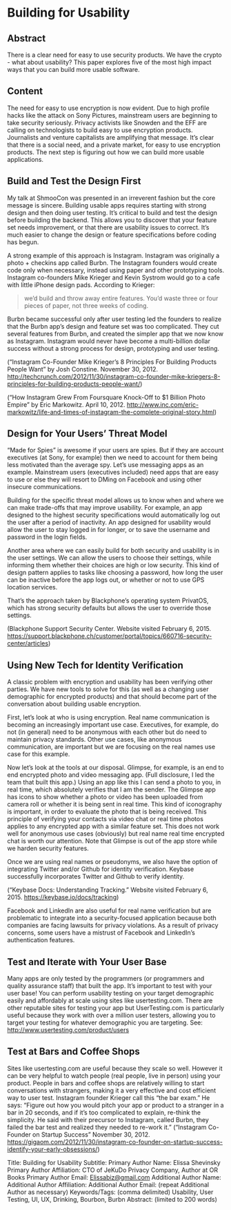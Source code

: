 # Building for Usability

## Abstract
There is a clear need for easy to use security products. We have the crypto - what about usability? This paper explores five of the most high impact ways that you can build more usable software.

## Content

The need for easy to use encryption is now evident. Due to high profile hacks like the attack on Sony Pictures, mainstream users are beginning to take security seriously. Privacy activists like Snowden and the EFF are calling on technologists to build easy to use encryption products. Journalists and venture capitalists are amplifying that message. It’s clear that there is a social need, and a private market, for easy to use encryption products. The next step is figuring out how we can build more usable applications. 

## Build and Test the Design First

My talk at ShmooCon was presented in an irreverent fashion but the core message is sincere. Building usable apps requires starting with strong design and then doing user testing. It’s critical to build and test the design before building the backend. This allows you to discover that your feature set needs improvement, or that there are usability issues to correct. It’s much easier to change the design or feature specifications before coding has begun. 

A strong example of this approach is Instagram. Instagram was originally a photo + checkins app called Burbn. The Instagram founders would create code only when necessary, instead using paper and other prototyping tools. Instagram co-founders Mike Krieger and Kevin Systrom would go to a cafe with little iPhone design pads. According to Krieger: 

> we’d build and throw away entire features. You’d waste three or four pieces of paper, not three weeks of coding.

Burbn became successful only after user testing led the founders to realize that the Burbn app’s design and feature set was too complicated. They cut several features from Burbn, and created the simpler app that we now know as Instagram. Instagram would never have become a multi-billion dollar success without a strong process for design, prototyping and user testing. 

(“Instagram Co-Founder Mike Krieger’s 8 Principles For Building Products People Want” by Josh Constine. November 30, 2012. http://techcrunch.com/2012/11/30/instagram-co-founder-mike-kriegers-8-principles-for-building-products-people-want/)

(“How Instagram Grew From Foursquare Knock-Off to $1 Billion Photo Empire” by Eric Markowitz. April 10, 2012.  http://www.inc.com/eric-markowitz/life-and-times-of-instagram-the-complete-original-story.html)
 
## Design for Your Users’ Threat Model

“Made for Spies” is awesome if your users are spies. But if they are account executives (at Sony, for example) then we need to account for them being less motivated than the average spy. Let’s use messaging apps as an example. Mainstream users (executives included) need apps that are easy to use or else they will resort to DMing on Facebook and using other insecure communications.

Building for the specific threat model allows us to know when and where we can make trade-offs that may improve usability. For example, an app designed to the highest security specifications would automatically log out the user after a period of inactivity. An app designed for usability would allow the user to stay logged in for longer, or to save the username and password in the login fields. 

Another area where we can easily build for both security and usability is in the user settings. We can allow the users to choose their settings, while informing them whether their choices are high or low security. This kind of design pattern applies to tasks like choosing a password, how long the user can be inactive before the app logs out, or whether or not to use GPS location services.

That’s the approach taken by Blackphone’s operating system PrivatOS, which has strong security defaults but allows the user to override those settings.

(Blackphone Support Security Center. Website visited February 6, 2015. https://support.blackphone.ch/customer/portal/topics/660716-security-center/articles)

## Using New Tech for Identity Verification 

A classic problem with encryption and usability has been verifying other parties. We have new tools to solve for this (as well as a changing user demographic for encrypted products) and that should become part of the conversation about building usable encryption. 

First, let’s look at who is using encryption. Real name communication is becoming an increasingly important use case. Executives, for example, do not (in general) need to be anonymous with each other but do need to maintain privacy standards. Other use cases, like anonymous communication, are important but we are focusing on the real names use case for this example.

Now let’s look at the tools at our disposal. Glimpse, for example, is an end to end encrypted photo and video messaging app. (Full disclosure, I led the team that built this app.) Using an app like this I can send a photo to you, in real time, which absolutely verifies that I am the sender. The Glimpse app has icons to show whether a photo or video has been uploaded from camera roll or whether it is being sent in real time. This kind of iconography is important, in order to evaluate the photo that is being received. This principle of verifying your contacts via video chat or real time photos applies to any encrypted app with a similar feature set. This does not work well for anonymous use cases (obviously) but real name real time encrypted chat is worth our attention. Note that Glimpse is out of the app store while we harden security features.

Once we are using real names or pseudonyms, we also have the option of integrating Twitter and/or Github for identity verification. Keybase successfully incorporates Twitter and Github to verify identity.

(“Keybase Docs: Understanding Tracking.” Website visited February 6, 2015. https://keybase.io/docs/tracking)

Facebook and LinkedIn are also useful for real name verification but are problematic to integrate into a security-focused application because both companies are facing lawsuits for privacy violations. As a result of privacy concerns, some users have a mistrust of Facebook and LinkedIn’s authentication features. 

## Test and Iterate with Your User Base

Many apps are only tested by the programmers (or programmers and quality assurance staff) that built the app. It’s important to test with your user base! You can perform usability testing on your target demographic easily and affordably at scale using sites like usertesting.com.  There are other reputable sites for testing your app but UserTesting.com is particularly useful because they work with over a million user testers, allowing you to target your testing for whatever demographic you are targeting. See: http://www.usertesting.com/product/users

## Test at Bars and Coffee Shops

Sites like usertesting.com are useful because they scale so well. However it can be very helpful to watch people (real people, live in person) using your product. People in bars and coffee shops are relatively willing to start conversations with strangers, making it a very effective and cost efficient way to user test. Instagram founder Krieger call this “the bar exam.” He says:
“Figure out how you would pitch your app or product to a stranger in a bar in 20 seconds, and if it’s too complicated to explain, re-think the simplicity. He said with their precursor to Instagram, called Burbn, they failed the bar test and realized they needed to re-work it.” (“Instagram Co-Founder on Startup Success” November 30, 2012. https://gigaom.com/2012/11/30/instagram-co-founder-on-startup-success-identify-your-early-obsessions/)

Title: Building for Usability
Subtitle:
Primary Author Name: Elissa Shevinsky	
Primary Author Affiliation: CTO of JeKuDo Privacy Company, Author at OR Books
Primary Author Email: Elissabiz@gmail.com
Additional Author Name:
Additional Author Affiliation:
Additional Author Email:
(repeat Additional Author as necessary)
Keywords/Tags: (comma delimited) Usability, User Testing, UI, UX, Drinking, Bourbon, Burbn
Abstract: (limited to 200 words)